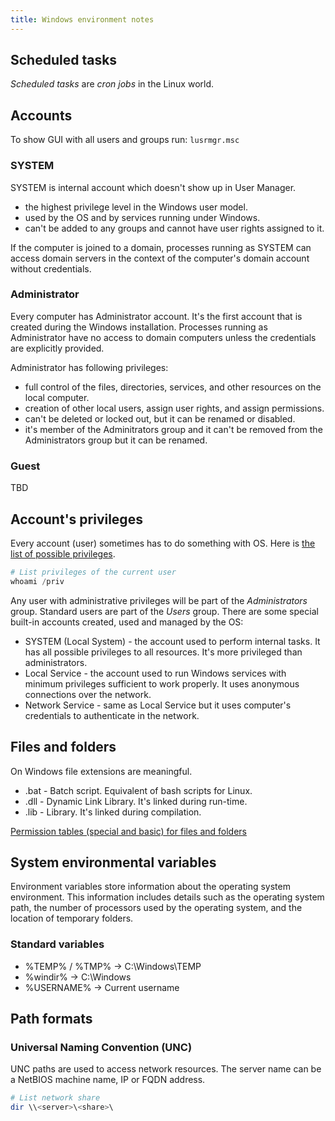 ```yaml
---
title: Windows environment notes
---
```

## Scheduled tasks
_Scheduled tasks_ are _cron jobs_ in the Linux world.  

## Accounts
To show GUI with all users and groups run: `lusrmgr.msc`

### SYSTEM
SYSTEM is internal account which doesn't show up in User Manager.

- the highest privilege level in the Windows user model.
- used by the OS and by services running under Windows.
- can't be added to any groups and cannot have user rights assigned to it.

If the computer is joined to a domain, processes running as SYSTEM can access domain servers in the context of the computer's domain account without credentials.

### Administrator
Every computer has Administrator account. It's the first account that is created during the Windows installation. Processes running as Administrator have no access to domain computers unless the credentials are explicitly provided.

Administrator has following privileges:

- full control of the files, directories, services, and other resources on the local computer.
- creation of other local users, assign user rights, and assign permissions.
- can't be deleted or locked out, but it can be renamed or disabled.
- it's member of the Adminitrators group and it can't be removed from the Administrators group but it can be renamed.

### Guest
TBD

## Account's privileges
Every account (user) sometimes has to do something with OS. Here is [the list of possible privileges](https://learn.microsoft.com/en-us/windows/win32/secauthz/privilege-constants).

```powershell
# List privileges of the current user
whoami /priv
```

Any user with administrative privileges will be part of the _Administrators_ group. Standard users are part of the _Users_ group. There are some special built-in accounts created, used and managed by the OS:

- SYSTEM (Local System) - the account used to perform internal tasks. It has all possible privileges to all resources. It's more privileged than administrators.
- Local Service - the account used to run Windows services with minimum privileges sufficient to work properly. It uses anonymous connections over the network.
- Network Service - same as Local Service but it uses computer's credentials to authenticate in the network.

## Files and folders
On Windows file extensions are meaningful.

- .bat - Batch script. Equivalent of bash scripts for Linux.
- .dll - Dynamic Link Library. It's linked during run-time.
- .lib - Library. It's linked during compilation.

[Permission tables (special and basic) for files and folders](https://learn.microsoft.com/en-us/previous-versions/windows/it-pro/windows-2000-server/bb727008(v=technet.10)?redirectedfrom=MSDN)

## System environmental variables
Environment variables store information about the operating system environment. This information includes details such as the operating system path, the number of processors used by the operating system, and the location of temporary folders.

### Standard variables

- %TEMP% / %TMP%    -> C:\Windows\TEMP
- %windir%          -> C:\Windows
- %USERNAME%        -> Current username

## Path formats

### Universal Naming Convention (UNC)
UNC paths are used to access network resources. The server name can be a NetBIOS machine name, IP or FQDN address.

```powershell
# List network share
dir \\<server>\<share>\
```
